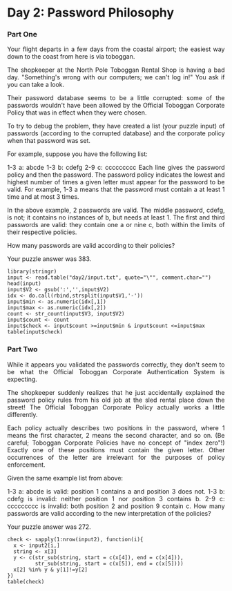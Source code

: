 Day 2: Password Philosophy
==============
<div align="justify">

### Part One
Your flight departs in a few days from the coastal airport; the easiest way down to the coast from here is via toboggan.

The shopkeeper at the North Pole Toboggan Rental Shop is having a bad day. "Something's wrong with our computers; we can't log in!" You ask if you can take a look.

Their password database seems to be a little corrupted: some of the passwords wouldn't have been allowed by the Official Toboggan Corporate Policy that was in effect when they were chosen.

To try to debug the problem, they have created a list (your puzzle input) of passwords (according to the corrupted database) and the corporate policy when that password was set.

For example, suppose you have the following list:

1-3 a: abcde
1-3 b: cdefg
2-9 c: ccccccccc
Each line gives the password policy and then the password. The password policy indicates the lowest and highest number of times a given letter must appear for the password to be valid. For example, 1-3 a means that the password must contain a at least 1 time and at most 3 times.

In the above example, 2 passwords are valid. The middle password, cdefg, is not; it contains no instances of b, but needs at least 1. The first and third passwords are valid: they contain one a or nine c, both within the limits of their respective policies.

How many passwords are valid according to their policies?

Your puzzle answer was 383.

```{r}
library(stringr)
input <- read.table("day2/input.txt", quote="\"", comment.char="")
head(input)
input$V2 <- gsub(':','',input$V2)
idx <- do.call(rbind,strsplit(input$V1,'-'))
input$min <- as.numeric(idx[,1])
input$max <- as.numeric(idx[,2])
count <- str_count(input$V3, input$V2)
input$count <- count
input$check <- input$count >=input$min & input$count <=input$max
table(input$check)

```

### Part Two
While it appears you validated the passwords correctly, they don't seem to be what the Official Toboggan Corporate Authentication System is expecting.

The shopkeeper suddenly realizes that he just accidentally explained the password policy rules from his old job at the sled rental place down the street! The Official Toboggan Corporate Policy actually works a little differently.

Each policy actually describes two positions in the password, where 1 means the first character, 2 means the second character, and so on. (Be careful; Toboggan Corporate Policies have no concept of "index zero"!) Exactly one of these positions must contain the given letter. Other occurrences of the letter are irrelevant for the purposes of policy enforcement.

Given the same example list from above:

1-3 a: abcde is valid: position 1 contains a and position 3 does not.
1-3 b: cdefg is invalid: neither position 1 nor position 3 contains b.
2-9 c: ccccccccc is invalid: both position 2 and position 9 contain c.
How many passwords are valid according to the new interpretation of the policies?

Your puzzle answer was 272.

```{r}
check <- sapply(1:nrow(input2), function(i){
  x <- input2[i,]
  string <- x[3]
  y <- c(str_sub(string, start = c(x[4]), end = c(x[4])),
         str_sub(string, start = c(x[5]), end = c(x[5])))
  x[2] %in% y & y[1]!=y[2]
})
table(check)
```

</div>